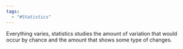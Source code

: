 ```yaml
---
tags:
  - "#Statistics"
---
```


Everything varies, statistics studies the amount of variation that would occur by chance and the amount that shows some type of changes.